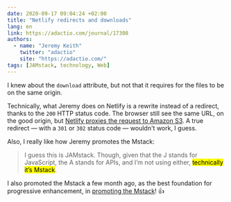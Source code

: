 ```yaml
---
date: 2020-09-17 09:04:24 +02:00
title: "Netlify redirects and downloads"
lang: en
link: https://adactio.com/journal/17308
authors:
  - name: "Jeremy Keith"
    twitter: "adactio"
    site: "https://adactio.com/"
tags: [JAMstack, technology, Web]
---
```


I knew about the `download` attribute, but not that it requires for the files to be on the same origin.

Technically, what Jeremy does on Netlify is a rewrite instead of a redirect, thanks to the `200` HTTP status code. The browser still see the same URL, on the good origin, but [Netlify proxies the request to Amazon S3](https://docs.netlify.com/routing/redirects/rewrites-proxies/#proxy-to-another-service). A true redirect — with a `301` or `302` status code — wouldn't work, I guess.

Also, I really like how Jeremy promotes the Mstack:

> I guess this is JAMstack. Though, given that the J stands for JavaScript, the A stands for APIs, and I’m not using either, <mark>technically it’s Mstack</mark>.

I also promoted the Mstack a few month ago, as the best foundation for progressive enhancement, in [promoting the Mstack](https://nicolas-hoizey.com/articles/2020/05/05/jamstack-is-fast-only-if-you-make-it-so/#promoting-the-aj-mstack-mstack)! 👍
